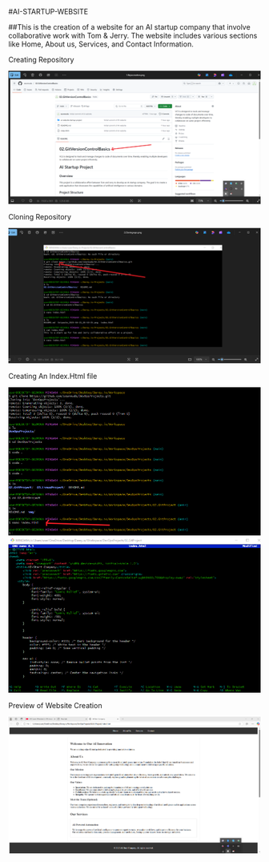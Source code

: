 #AI-STARTUP-WEBSITE

##This is the creation of a website for an AI startup company that involve collaborative work with Tom & Jerry. The website includes various sections like Home, About us, Services, and Contact Information.

Creating Repository

![CreatingRepo](./img/1.CreatingRepo.png)

Cloning Repository

![RepoCloning](./img/2.RepoCloning.png)

Creating An Index.Html file

![Add an Index.html file](./img/3.CreatingIndexHtml.png)
![](./img/4.AddingIndexHtml.png)

Preview of Website Creation

![Initial Preview of Website Created](./img/5.InitialWebCreation.png)